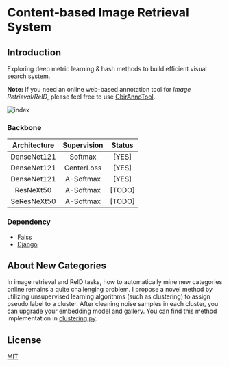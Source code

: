 # Content-based Image Retrieval System
## Introduction
Exploring deep metric learning & hash methods to build efficient visual search system.

**Note:** If you need an online web-based annotation tool for _Image Retrieval/ReID_, please feel free to use [CbirAnnoTool](https://github.com/lucasxlu/CbirAnnoTool.git).

![index](https://raw.githubusercontent.com/lucasxlu/CbirAnnoTool/master/index.png)

### Backbone
| Architecture | Supervision | Status |
| :---: |:---: |:---: |
| DenseNet121 | Softmax | [YES] |
| DenseNet121 | CenterLoss | [YES] |
| DenseNet121 | A-Softmax | [YES] |
| ResNeXt50 | A-Softmax | [TODO] |
| SeResNeXt50 | A-Softmax | [TODO] |


### Dependency
 * [Faiss](https://github.com/facebookresearch/faiss.git)
 * [Django](https://www.djangoproject.com/)
 

## About New Categories
In image retrieval and ReID tasks, how to automatically mine new categories online remains a quite challenging problem.
I propose a novel method by utilizing unsupervised learning algorithms (such as clustering) to assign pseudo label to a cluster.
After cleaning noise samples in each cluster, you can upgrade your embedding model and gallery. You can find this method implementation in [clustering.py](./clustering.py).


## License
[MIT](./LICENSE)
